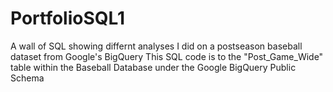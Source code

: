 # PortfolioSQL1
A wall of SQL showing differnt analyses I did on a postseason baseball dataset from Google's BigQuery
This SQL code is to the "Post_Game_Wide" table within the Baseball Database under the Google BigQuery Public Schema

